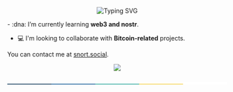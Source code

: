 <!-- <p align="center">
  <img src="https://raw.githubusercontent.com/horberlan/horberlan/main/Peek%2001-02-2021%2022-35.gif"/>
<p/> -->
<p as="a" href="https://git.io/typing-svg" align="center"><img src="https://readme-typing-svg.demolab.com?font=Fira+Code&duration=4000&pause=1000&color=00F723&center=true&vCenter=true&random=true&width=500&height=100&lines=horberlan%40github%3A~%24+Hello+world!" alt="Typing SVG" /></p>
- :dna: I’m currently learning <b>web3 and nostr</b>. 

- :computer: I'm looking to collaborate with <b>Bitcoin-related</b> projects. 
 
 You can contact me at
[snort.social](https://snort.social/p/npub104mccf6v8funj3726asfmrr252et3fw0qkzqy75jdfqjyv4x9fuqqrtjv4).

<p align="center">
  <img src="https://github-readme-streak-stats.herokuapp.com/?user=horberlan">
<p/>

<p align="center">
  <img src="https://raw.githubusercontent.com/horberlan/horberlan/main/colored.png">
<p/>
